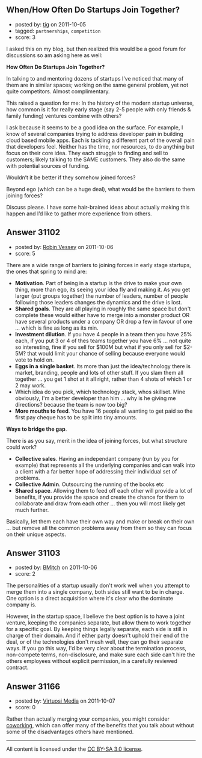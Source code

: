 ## When/How Often Do Startups Join Together?

- posted by: [tig](https://stackexchange.com/users/-1/10189-tig) on 2011-10-05
- tagged: `partnerships`, `competition`
- score: 3

I asked this on my blog, but then realized this would be a good forum for discussions so am asking here as well:

**How Often Do Startups Join Together?**

In talking to and mentoring dozens of startups I’ve noticed that many of them are in similar spaces; working on the same general problem, yet not quite competitors. Almost complimentary.

This raised a question for me: In the history of the modern startup universe, how common is it for really early stage (say 2-5 people with only friends & family funding) ventures combine with others?

I ask because it seems to be a good idea on the surface. For example, I know of several companies trying to address developer pain in building cloud based mobile apps. Each is tackling a different part of the overall pain that developers feel. Neither has the time, nor resources, to do anything but focus on their core idea. They each struggle to finding and sell to customers; likely talking to the SAME customers. They also do the same with potential sources of funding.

Wouldn’t it be better if they somehow joined forces? 

Beyond ego (which can be a huge deal), what would be the barriers to them joining forces? 

Discuss please. I have some hair-brained ideas about actually making this happen and I’d like to gather more experience from others. 





## Answer 31102

- posted by: [Robin Vessey](https://stackexchange.com/users/-1/984-robin-vessey) on 2011-10-06
- score: 5

There are a wide range of barriers to joining forces in early stage startups, the ones that spring to mind are:

 - **Motivation**. Part of being in a startup is the drive to make your own thing, more than ego, its seeing your idea fly and making it. As you get larger (put groups together) the number of leaders, number of people following those leaders changes the dynamics and the drive is lost.
 - **Shared goals**. They are all playing in roughly the same space but don't complete these would either have to merge into a monster product OR have several products under a company OR drop a few in favour of one ... which is fine as long as its min.
 - **Investment dilution**. If you have 4 people in a team then you have 25% each, if you put 3 or 4 of thes teams together you have 6% ... not quite so interesting, fine if you sell for $100M but what if you only sell for $2-5M? that would limit your chance of selling because everyone would vote to hold on. 
 - **Eggs in a single basket**. Its more than just the idea/technology there is market, branding, people and lots of other stuff. If you slam them all together ... you get 1 shot at it all right, rather than 4 shots of which 1 or 2 may work.
 - Which idea do you pick, which technology stack, whos skillset. Mine obviously, I'm a better developer than him ... why is he giving me directions? because the team is now too big?
 - **More mouths to feed**. You have 16 people all wanting to get paid so the first pay cheque has to be split into tiny amounts. 

**Ways to bridge the gap**. 

There is as you say, merit in the idea of joining forces, but what structure could work?

 - **Collective sales**. Having an independant company (run by you for example) that represents all the underlying companies and can walk into a client with a far better hope of addressing their individual set of problems. 
 - **Collective Admin**. Outsourcing the running of the books etc
 - **Shared space**. Allowing them to feed off each other will provide a lot of benefits, if you provide the space and create the chance for them to collaborate and draw from each other ... then you will most likely get much further. 

Basically, let them each have their own way and make or break on their own ... but remove all the common problems away from them so they can focus on their unique aspects. 


## Answer 31103

- posted by: [BMitch](https://stackexchange.com/users/-1/11142-bmitch) on 2011-10-06
- score: 2

The personalities of a startup usually don't work well when you attempt to merge them into a single company, both sides still want to be in charge. One option is a direct acquisition where it's clear who the dominate company is.

However, in the startup space, I believe the best option is to have a joint venture, keeping the companies separate, but allow them to work together for a specific goal. By keeping things legally separate, each side is still in charge of their domain. And if either party doesn't uphold their end of the deal, or of the technologies don't mesh well, they can go their separate ways. If you go this way, I'd be very clear about the termination process, non-compete terms, non-disclosure, and make sure each side can't hire the others employees without explicit permission, in a carefully reviewed contract.


## Answer 31166

- posted by: [Virtuosi Media](https://stackexchange.com/users/-1/3825-virtuosi-media) on 2011-10-07
- score: 0

<p>Rather than actually merging your companies, you might consider <a href="http://coworking.com/" rel="nofollow">coworking</a>, which can offer many of the benefits that you talk about without some of the disadvantages others have mentioned.</p>




---

All content is licensed under the [CC BY-SA 3.0 license](https://creativecommons.org/licenses/by-sa/3.0/).
